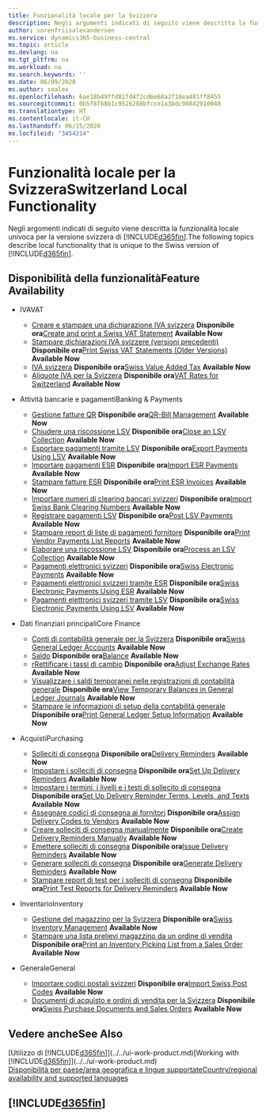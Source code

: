 ```yaml
---
title: Funzionalità locale per la Svizzera
description: Negli argomenti indicati di seguito viene descritta la funzionalità locale nella versione svizzera di Business Central.
author: sorenfriisalexandersen
ms.service: dynamics365-business-central
ms.topic: article
ms.devlang: na
ms.tgt_pltfrm: na
ms.workload: na
ms.search.keywords: ''
ms.date: 06/09/2020
ms.author: soalex
ms.openlocfilehash: 6ae18b49ffd81fd4f2cd6e68a2f18ea481ff8455
ms.sourcegitcommit: 0b5f8f68b1c9526288bfcce1a3bdc988d2910040
ms.translationtype: HT
ms.contentlocale: it-CH
ms.lasthandoff: 06/15/2020
ms.locfileid: "3454214"
---
```

# <a name="switzerland-local-functionality"></a><span data-ttu-id="9393b-103">Funzionalità locale per la Svizzera</span><span class="sxs-lookup"><span data-stu-id="9393b-103">Switzerland Local Functionality</span></span>

<span data-ttu-id="9393b-104">Negli argomenti indicati di seguito viene descritta la funzionalità locale univoca per la versione svizzera di [!INCLUDE[d365fin](../../includes/d365fin_md.md)].</span><span class="sxs-lookup"><span data-stu-id="9393b-104">The following topics describe local functionality that is unique to the Swiss version of [!INCLUDE[d365fin](../../includes/d365fin_md.md)].</span></span>  

## <a name="feature-availability"></a><span data-ttu-id="9393b-105">Disponibilità della funzionalità</span><span class="sxs-lookup"><span data-stu-id="9393b-105">Feature Availability</span></span>

* <span data-ttu-id="9393b-106">IVA</span><span class="sxs-lookup"><span data-stu-id="9393b-106">VAT</span></span>
    * <span data-ttu-id="9393b-107">[Creare e stampare una dichiarazione IVA svizzera](how-to-create-and-print-a-swiss-vat-statement.md) **Disponibile ora**</span><span class="sxs-lookup"><span data-stu-id="9393b-107">[Create and print a Swiss VAT Statement](how-to-create-and-print-a-swiss-vat-statement.md) **Available Now**</span></span>
    * <span data-ttu-id="9393b-108">[Stampare dichiarazioni IVA svizzere (versioni precedenti)](how-to-print-swiss-vat-statements-older-version-.md) **Disponibile ora**</span><span class="sxs-lookup"><span data-stu-id="9393b-108">[Print Swiss VAT Statements (Older Versions)](how-to-print-swiss-vat-statements-older-version-.md) **Available Now**</span></span>
    * <span data-ttu-id="9393b-109">[IVA svizzera](swiss-value-added-tax.md) **Disponibile ora**</span><span class="sxs-lookup"><span data-stu-id="9393b-109">[Swiss Value Added Tax](swiss-value-added-tax.md) **Available Now**</span></span>
    * <span data-ttu-id="9393b-110">[Aliquote IVA per la Svizzera](vat-rates-for-switzerland.md) **Disponibile ora**</span><span class="sxs-lookup"><span data-stu-id="9393b-110">[VAT Rates for Switzerland](vat-rates-for-switzerland.md) **Available Now**</span></span>

* <span data-ttu-id="9393b-111">Attività bancarie e pagamenti</span><span class="sxs-lookup"><span data-stu-id="9393b-111">Banking & Payments</span></span>
    * <span data-ttu-id="9393b-112">[Gestione fatture QR](ui-extensions-qr-bill-management.md) **Disponibile ora**</span><span class="sxs-lookup"><span data-stu-id="9393b-112">[QR-Bill Management](ui-extensions-qr-bill-management.md) **Available Now**</span></span>
    * <span data-ttu-id="9393b-113">[Chiudere una riscossione LSV](how-to-close-an-lsv-collection.md) **Disponibile ora**</span><span class="sxs-lookup"><span data-stu-id="9393b-113">[Close an LSV Collection](how-to-close-an-lsv-collection.md) **Available Now**</span></span>
    * <span data-ttu-id="9393b-114">[Esportare pagamenti tramite LSV](how-to-export-payments-using-lsv.md) **Disponibile ora**</span><span class="sxs-lookup"><span data-stu-id="9393b-114">[Export Payments Using LSV](how-to-export-payments-using-lsv.md) **Available Now**</span></span>
    * <span data-ttu-id="9393b-115">[Importare pagamenti ESR](how-to-import-esr-payments.md) **Disponibile ora**</span><span class="sxs-lookup"><span data-stu-id="9393b-115">[Import ESR Payments](how-to-import-esr-payments.md) **Available Now**</span></span>
    * <span data-ttu-id="9393b-116">[Stampare fatture ESR](how-to-print-esr-invoices.md) **Disponibile ora**</span><span class="sxs-lookup"><span data-stu-id="9393b-116">[Print ESR Invoices](how-to-print-esr-invoices.md) **Available Now**</span></span>
    * <span data-ttu-id="9393b-117">[Importare numeri di clearing bancari svizzeri](how-to-import-swiss-bank-clearing-numbers.md) **Disponibile ora**</span><span class="sxs-lookup"><span data-stu-id="9393b-117">[Import Swiss Bank Clearing Numbers](how-to-import-swiss-bank-clearing-numbers.md) **Available Now**</span></span>
    * <span data-ttu-id="9393b-118">[Registrare pagamenti LSV](how-to-post-lsv-payments.md) **Disponibile ora**</span><span class="sxs-lookup"><span data-stu-id="9393b-118">[Post LSV Payments](how-to-post-lsv-payments.md) **Available Now**</span></span>
    * <span data-ttu-id="9393b-119">[Stampare report di liste di pagamenti fornitore](how-to-print-vendor-payments-list-reports.md) **Disponibile ora**</span><span class="sxs-lookup"><span data-stu-id="9393b-119">[Print Vendor Payments List Reports](how-to-print-vendor-payments-list-reports.md) **Available Now**</span></span>
    * <span data-ttu-id="9393b-120">[Elaborare una riscossione LSV](how-to-process-an-lsv-collection.md) **Disponibile ora**</span><span class="sxs-lookup"><span data-stu-id="9393b-120">[Process an LSV Collection](how-to-process-an-lsv-collection.md) **Available Now**</span></span>
    * <span data-ttu-id="9393b-121">[Pagamenti elettronici svizzeri](swiss-electronic-payments.md) **Disponibile ora**</span><span class="sxs-lookup"><span data-stu-id="9393b-121">[Swiss Electronic Payments](swiss-electronic-payments.md) **Available Now**</span></span>
    * <span data-ttu-id="9393b-122">[Pagamenti elettronici svizzeri tramite ESR](swiss-electronic-payments-using-esr.md) **Disponibile ora**</span><span class="sxs-lookup"><span data-stu-id="9393b-122">[Swiss Electronic Payments Using ESR](swiss-electronic-payments-using-esr.md) **Available Now**</span></span>
    * <span data-ttu-id="9393b-123">[Pagamenti elettronici svizzeri tramite LSV](swiss-electronic-payments-using-lsv-.md) **Disponibile ora**</span><span class="sxs-lookup"><span data-stu-id="9393b-123">[Swiss Electronic Payments Using LSV](swiss-electronic-payments-using-lsv-.md) **Available Now**</span></span>

* <span data-ttu-id="9393b-124">Dati finanziari principali</span><span class="sxs-lookup"><span data-stu-id="9393b-124">Core Finance</span></span>
    * <span data-ttu-id="9393b-125">[Conti di contabilità generale per la Svizzera](swiss-general-ledger-accounts.md) **Disponibile ora**</span><span class="sxs-lookup"><span data-stu-id="9393b-125">[Swiss General Ledger Accounts](swiss-general-ledger-accounts.md) **Available Now**</span></span>
    * <span data-ttu-id="9393b-126">[Saldo](balance.md) **Disponibile ora**</span><span class="sxs-lookup"><span data-stu-id="9393b-126">[Balance](balance.md) **Available Now**</span></span>
    * <span data-ttu-id="9393b-127">[rRettificare i tassi di cambio](how-to-adjust-exchange-rates.md) **Disponibile ora**</span><span class="sxs-lookup"><span data-stu-id="9393b-127">[Adjust Exchange Rates](how-to-adjust-exchange-rates.md) **Available Now**</span></span>
    * <span data-ttu-id="9393b-128">[Visualizzare i saldi temporanei nelle registrazioni di contabilità generale](how-to-view-temporary-balances-in-general-ledger-journals.md) **Disponibile ora**</span><span class="sxs-lookup"><span data-stu-id="9393b-128">[View Temporary Balances in General Ledger Journals](how-to-view-temporary-balances-in-general-ledger-journals.md) **Available Now**</span></span>
    * <span data-ttu-id="9393b-129">[Stampare le informazioni di setup della contabilità generale](how-to-print-general-ledger-setup-information.md) **Disponibile ora**</span><span class="sxs-lookup"><span data-stu-id="9393b-129">[Print General Ledger Setup Information](how-to-print-general-ledger-setup-information.md) **Available Now**</span></span>

* <span data-ttu-id="9393b-130">Acquisti</span><span class="sxs-lookup"><span data-stu-id="9393b-130">Purchasing</span></span>
    * <span data-ttu-id="9393b-131">[Solleciti di consegna](delivery-reminders.md) **Disponibile ora**</span><span class="sxs-lookup"><span data-stu-id="9393b-131">[Delivery Reminders](delivery-reminders.md) **Available Now**</span></span>
    * <span data-ttu-id="9393b-132">[Impostare i solleciti di consegna](how-to-set-up-delivery-reminders.md) **Disponibile ora**</span><span class="sxs-lookup"><span data-stu-id="9393b-132">[Set Up Delivery Reminders](how-to-set-up-delivery-reminders.md) **Available Now**</span></span>
    * <span data-ttu-id="9393b-133">[Impostare i termini, i livelli e i testi di sollecito di consegna](how-to-set-up-delivery-reminder-terms-levels-and-text.md) **Disponibile ora**</span><span class="sxs-lookup"><span data-stu-id="9393b-133">[Set Up Delivery Reminder Terms, Levels, and Texts](how-to-set-up-delivery-reminder-terms-levels-and-text.md) **Available Now**</span></span>
    * <span data-ttu-id="9393b-134">[Assegnare codici di consegna ai fornitori](how-to-assign-delivery-reminder-codes-to-vendors.md) **Disponibile ora**</span><span class="sxs-lookup"><span data-stu-id="9393b-134">[Assign Delivery Codes to Vendors](how-to-assign-delivery-reminder-codes-to-vendors.md) **Available Now**</span></span>
    * <span data-ttu-id="9393b-135">[Creare solleciti di consegna manualmente](how-to-create-delivery-reminders-manually.md) **Disponibile ora**</span><span class="sxs-lookup"><span data-stu-id="9393b-135">[Create Delivery Reminders Manually](how-to-create-delivery-reminders-manually.md) **Available Now**</span></span>
    * <span data-ttu-id="9393b-136">[Emettere solleciti di consegna](how-to-issue-delivery-reminders.md) **Disponibile ora**</span><span class="sxs-lookup"><span data-stu-id="9393b-136">[Issue Delivery Reminders](how-to-issue-delivery-reminders.md) **Available Now**</span></span>
    * <span data-ttu-id="9393b-137">[Generare solleciti di consegna](how-to-generate-delivery-reminders.md) **Disponibile ora**</span><span class="sxs-lookup"><span data-stu-id="9393b-137">[Generate Delivery Reminders](how-to-generate-delivery-reminders.md) **Available Now**</span></span>
    * <span data-ttu-id="9393b-138">[Stampare report di test per i solleciti di consegna](how-to-print-test-reports-for-delivery-reminders.md) **Disponibile ora**</span><span class="sxs-lookup"><span data-stu-id="9393b-138">[Print Test Reports for Delivery Reminders](how-to-print-test-reports-for-delivery-reminders.md) **Available Now**</span></span>

* <span data-ttu-id="9393b-139">Inventario</span><span class="sxs-lookup"><span data-stu-id="9393b-139">Inventory</span></span>
    * <span data-ttu-id="9393b-140">[Gestione del magazzino per la Svizzera](swiss-inventory-management.md) **Disponibile ora**</span><span class="sxs-lookup"><span data-stu-id="9393b-140">[Swiss Inventory Management](swiss-inventory-management.md) **Available Now**</span></span>
    * <span data-ttu-id="9393b-141">[Stampare una lista prelievi magazzino da un ordine di vendita](how-to-print-an-inventory-picking-list-from-a-sales-order.md) **Disponibile ora**</span><span class="sxs-lookup"><span data-stu-id="9393b-141">[Print an Inventory Picking List from a Sales Order](how-to-print-an-inventory-picking-list-from-a-sales-order.md) **Available Now**</span></span>

* <span data-ttu-id="9393b-142">Generale</span><span class="sxs-lookup"><span data-stu-id="9393b-142">General</span></span>    
    * <span data-ttu-id="9393b-143">[Importare codici postali svizzeri](how-to-import-swiss-post-codes.md) **Disponibile ora**</span><span class="sxs-lookup"><span data-stu-id="9393b-143">[Import Swiss Post Codes](how-to-import-swiss-post-codes.md) **Available Now**</span></span>
    * <span data-ttu-id="9393b-144">[Documenti di acquisto e ordini di vendita per la Svizzera](swiss-purchase-documents-and-sales-documents.md) **Disponibile ora**</span><span class="sxs-lookup"><span data-stu-id="9393b-144">[Swiss Purchase Documents and Sales Orders](swiss-purchase-documents-and-sales-documents.md) **Available Now**</span></span>

## <a name="see-also"></a><span data-ttu-id="9393b-145">Vedere anche</span><span class="sxs-lookup"><span data-stu-id="9393b-145">See Also</span></span>

<span data-ttu-id="9393b-146">[Utilizzo di [!INCLUDE[d365fin](../../includes/d365fin_md.md)]](../../ui-work-product.md)</span><span class="sxs-lookup"><span data-stu-id="9393b-146">[Working with [!INCLUDE[d365fin](../../includes/d365fin_md.md)]](../../ui-work-product.md)</span></span>  
[<span data-ttu-id="9393b-147">Disponibilità per paese/area geografica e lingue supportate</span><span class="sxs-lookup"><span data-stu-id="9393b-147">Country/regional availability and supported languages</span></span>](/dynamics365/business-central/dev-itpro/compliance/apptest-countries-and-translations)  

## [!INCLUDE[d365fin](../../includes/free_trial_md.md)]  
